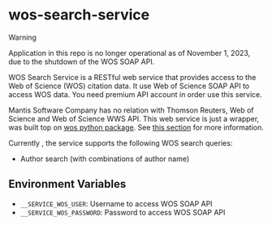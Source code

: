 # wos-search-service

> [!WARNING]  
> Application in this repo is no longer operational as of November 1, 2023, due to the shutdown of the WOS SOAP API.

WOS Search Service is a RESTful web service that provides access to the Web of Science (WOS) citation data.
It use Web of Science SOAP API to access WOS data. You need premium API account in order use this service.

Mantis Software Company has no relation with Thomson Reuters, Web of Science and Web of Science WWS API. 
This web service is just a wrapper, was built top on [wos python package](https://github.com/enricobacis/wos).
See [this section](https://github.com/enricobacis/wos#faq-i-cannot-connect-) for more information.

Currently , the service supports the following WOS search queries:
- Author search (with combinations of author name)


## Environment Variables
- `__SERVICE_WOS_USER`: Username to access WOS SOAP API
- `__SERVICE_WOS_PASSWORD`: Password to access WOS SOAP API

